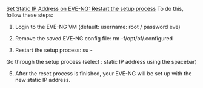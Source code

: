 [ Set Static IP Address on EVE-NG: Restart the setup process](https://youtube.com/watch?v=rEcYLuaYBGk)
To do this, follow these steps:

1. Login to the EVE-NG VM (default: username: root / password eve)

2. Remove the saved EVE-NG config file: rm -f/opt/of/.configured

3. Restart the setup process: su -

Go through the setup process (select : static IP address using the spacebar)

5. After the reset process is finished, your EVE-NG will be set up with the new static IP address.

